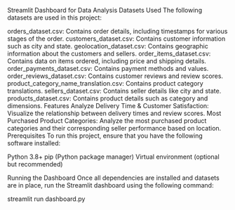 Streamlit Dashboard for Data Analysis
Datasets Used
The following datasets are used in this project:

orders_dataset.csv: Contains order details, including timestamps for various stages of the order.
customers_dataset.csv: Contains customer information such as city and state.
geolocation_dataset.csv: Contains geographic information about the customers and sellers.
order_items_dataset.csv: Contains data on items ordered, including price and shipping details.
order_payments_dataset.csv: Contains payment methods and values.
order_reviews_dataset.csv: Contains customer reviews and review scores.
product_category_name_translation.csv: Contains product category translations.
sellers_dataset.csv: Contains seller details like city and state.
products_dataset.csv: Contains product details such as category and dimensions.
Features
Analyze Delivery Time & Customer Satisfaction: Visualize the relationship between delivery times and review scores.
Most Purchased Product Categories: Analyze the most purchased product categories and their corresponding seller performance based on location.
Prerequisites
To run this project, ensure that you have the following software installed:

Python 3.8+
pip (Python package manager)
Virtual environment (optional but recommended)

Running the Dashboard
Once all dependencies are installed and datasets are in place, run the Streamlit dashboard using the following command:

streamlit run dashboard.py
